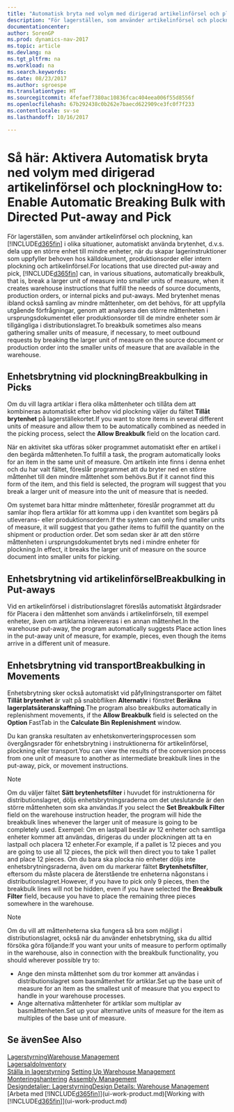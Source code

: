 ```yaml
---
title: "Automatisk bryta ned volym med dirigerad artikelinförsel och plockning"
description: "För lagerställen, som använder artikelinförsel och plockning, kan du dela upp en större enhet till mindre enheter, när du skapar lagerinstruktioner som uppfyller behoven hos källdokument, produktionsorder eller intern plockning och artikelinförsel."
documentationcenter: 
author: SorenGP
ms.prod: dynamics-nav-2017
ms.topic: article
ms.devlang: na
ms.tgt_pltfrm: na
ms.workload: na
ms.search.keywords: 
ms.date: 08/23/2017
ms.author: sgroespe
ms.translationtype: HT
ms.sourcegitcommit: 4fefaef7380ac10836fcac404eea006f55d8556f
ms.openlocfilehash: 67b292438c0b262e7baecd622909ce3fc0f7f233
ms.contentlocale: sv-se
ms.lasthandoff: 10/16/2017

---
```

# <a name="how-to-enable-automatic-breaking-bulk-with-directed-put-away-and-pick"></a><span data-ttu-id="f75c6-103">Så här: Aktivera Automatisk bryta ned volym med dirigerad artikelinförsel och plockning</span><span class="sxs-lookup"><span data-stu-id="f75c6-103">How to: Enable Automatic Breaking Bulk with Directed Put-away and Pick</span></span>
<span data-ttu-id="f75c6-104">För lagerställen, som använder artikelinförsel och plockning, kan [!INCLUDE[d365fin](includes/d365fin_md.md)] i olika situationer, automatiskt använda brytenhet, d.v.s. dela upp en större enhet till mindre enheter, när du skapar lagerinstruktioner som uppfyller behoven hos källdokument, produktionsorder eller intern plockning och artikelinförsel.</span><span class="sxs-lookup"><span data-stu-id="f75c6-104">For locations that use directed put-away and pick, [!INCLUDE[d365fin](includes/d365fin_md.md)] can, in various situations, automatically breakbulk, that is, break a larger unit of measure into smaller units of measure, when it creates warehouse instructions that fulfill the needs of source documents, production orders, or internal picks and put-aways.</span></span> <span data-ttu-id="f75c6-105">Med brytenhet menas ibland också samling av mindre måttenheter, om det behövs, för att uppfylla utgående förfrågningar, genom att analysera den större måttenheten i ursprungsdokumentet eller produktionsorder till de mindre enheter som är tillgängliga i distributionslagret.</span><span class="sxs-lookup"><span data-stu-id="f75c6-105">To breakbulk sometimes also means gathering smaller units of measure, if necessary, to meet outbound requests by breaking the larger unit of measure on the source document or production order into the smaller units of measure that are available in the warehouse.</span></span>   

## <a name="breakbulking-in-picks"></a><span data-ttu-id="f75c6-106">Enhetsbrytning vid plockning</span><span class="sxs-lookup"><span data-stu-id="f75c6-106">Breakbulking in Picks</span></span>  
<span data-ttu-id="f75c6-107">Om du vill lagra artiklar i flera olika måttenheter och tillåta dem att kombineras automatiskt efter behov vid plockning väljer du fältet **Tillåt brytenhet** på lagerställekortet.</span><span class="sxs-lookup"><span data-stu-id="f75c6-107">If you want to store items in several different units of measure and allow them to be automatically combined as needed in the picking process, select the **Allow Breakbulk** field on the location card.</span></span>  

<span data-ttu-id="f75c6-108">När en aktivitet ska utföras söker programmet automatiskt efter en artikel i den begärda måttenheten.</span><span class="sxs-lookup"><span data-stu-id="f75c6-108">To fulfill a task, the program automatically looks for an item in the same unit of measure.</span></span> <span data-ttu-id="f75c6-109">Om artikeln inte finns i denna enhet och du har valt fältet, föreslår programmet att du bryter ned en större måttenhet till den mindre måttenhet som behövs.</span><span class="sxs-lookup"><span data-stu-id="f75c6-109">But if it cannot find this form of the item, and this field is selected, the program will suggest that you break a larger unit of measure into the unit of measure that is needed.</span></span>  

<span data-ttu-id="f75c6-110">Om systemet bara hittar mindre måttenheter, föreslår programmet att du samlar ihop flera artiklar för att komma upp i den kvantitet som begärs på utleverans- eller produktionsordern.</span><span class="sxs-lookup"><span data-stu-id="f75c6-110">If the system can only find smaller units of measure, it will suggest that you gather items to fulfill the quantity on the shipment or production order.</span></span> <span data-ttu-id="f75c6-111">Det som sedan sker är att den större måttenheten i ursprungsdokumentet bryts ned i mindre enheter för plockning.</span><span class="sxs-lookup"><span data-stu-id="f75c6-111">In effect, it breaks the larger unit of measure on the source document into smaller units for picking.</span></span>  

## <a name="breakbulking-in-put-aways"></a><span data-ttu-id="f75c6-112">Enhetsbrytning vid artikelinförsel</span><span class="sxs-lookup"><span data-stu-id="f75c6-112">Breakbulking in Put-aways</span></span>  
<span data-ttu-id="f75c6-113">Vid en artikelinförsel i distributionslagret föreslås automatiskt åtgärdsrader för Placera i den måttenhet som används i artikelinförseln, till exempel enheter, även om artiklarna inlevereras i en annan måttenhet.</span><span class="sxs-lookup"><span data-stu-id="f75c6-113">In the warehouse put-away, the program automatically suggests Place action lines in the put-away unit of measure, for example, pieces, even though the items arrive in a different unit of measure.</span></span>  

## <a name="breakbulking-in-movements"></a><span data-ttu-id="f75c6-114">Enhetsbrytning vid transport</span><span class="sxs-lookup"><span data-stu-id="f75c6-114">Breakbulking in Movements</span></span>  
<span data-ttu-id="f75c6-115">Enhetsbrytning sker också automatiskt vid påfyllningstransporter om fältet **Tillåt brytenhet** är valt på snabbfliken **Alternativ** i fönstret **Beräkna lagerplatsåteranskaffning**.</span><span class="sxs-lookup"><span data-stu-id="f75c6-115">The program also breakbulks automatically in replenishment movements, if the **Allow Breakbulk** field is selected on the **Option** FastTab in the **Calculate Bin Replenishment** window.</span></span>  

<span data-ttu-id="f75c6-116">Du kan granska resultaten av enhetskonverteringsprocessen som övergångsrader för enhetsbrytning i instruktionerna för artikelinförsel, plockning eller transport.</span><span class="sxs-lookup"><span data-stu-id="f75c6-116">You can view the results of the conversion process from one unit of measure to another as intermediate breakbulk lines in the put-away, pick, or movement instructions.</span></span>  

> [!NOTE]  
>  <span data-ttu-id="f75c6-117">Om du väljer fältet **Sätt brytenhetsfilter** i huvudet för instruktionerna för distributionslagret, döljs enhetsbrytningsraderna om det uteslutande är den större måttenheten som ska användas.</span><span class="sxs-lookup"><span data-stu-id="f75c6-117">If you select the **Set Breakbulk Filter** field on the warehouse instruction header, the program will hide the breakbulk lines whenever the larger unit of measure is going to be completely used.</span></span> <span data-ttu-id="f75c6-118">Exempel: Om en lastpall består av 12 enheter och samtliga enheter kommer att användas, dirigeras du under plockningen att ta en lastpall och placera 12 enheter.</span><span class="sxs-lookup"><span data-stu-id="f75c6-118">For example, if a pallet is 12 pieces and you are going to use all 12 pieces, the pick will then direct you to take 1 pallet and place 12 pieces.</span></span> <span data-ttu-id="f75c6-119">Om du bara ska plocka nio enheter döljs inte enhetsbrytningsraderna, även om du markerar fältet **Brytenhetsfilter**, eftersom du måste placera de återstående tre enheterna någonstans i distributionslagret.</span><span class="sxs-lookup"><span data-stu-id="f75c6-119">However, if you have to pick only 9 pieces, then the breakbulk lines will not be hidden, even if you have selected the **Breakbulk Filter** field, because you have to place the remaining three pieces somewhere in the warehouse.</span></span>  

> [!NOTE]  
>  <span data-ttu-id="f75c6-120">Om du vill att måttenheterna ska fungera så bra som möjligt i distributionslagret, också när du använder enhetsbrytning, ska du alltid försöka göra följande:</span><span class="sxs-lookup"><span data-stu-id="f75c6-120">If you want your units of measure to perform optimally in the warehouse, also in connection with the breakbulk functionality, you should wherever possible try to:</span></span>  
>   
> - <span data-ttu-id="f75c6-121">Ange den minsta måttenhet som du tror kommer att användas i distributionslagret som basmåttenhet för artiklar.</span><span class="sxs-lookup"><span data-stu-id="f75c6-121">Set up the base unit of measure for an item as the smallest unit of measure that you expect to handle in your warehouse processes.</span></span>  
> - <span data-ttu-id="f75c6-122">Ange alternativa måttenheter för artiklar som multiplar av basmåttenheten.</span><span class="sxs-lookup"><span data-stu-id="f75c6-122">Set up your alternative units of measure for the item as multiples of the base unit of measure.</span></span>  

## <a name="see-also"></a><span data-ttu-id="f75c6-123">Se även</span><span class="sxs-lookup"><span data-stu-id="f75c6-123">See Also</span></span>  
[<span data-ttu-id="f75c6-124">Lagerstyrning</span><span class="sxs-lookup"><span data-stu-id="f75c6-124">Warehouse Management</span></span>](warehouse-manage-warehouse.md)  
[<span data-ttu-id="f75c6-125">Lagersaldo</span><span class="sxs-lookup"><span data-stu-id="f75c6-125">Inventory</span></span>](inventory-manage-inventory.md)  
<span data-ttu-id="f75c6-126">[Ställa in lagerstyrning](warehouse-setup-warehouse.md)   </span><span class="sxs-lookup"><span data-stu-id="f75c6-126">[Setting Up Warehouse Management](warehouse-setup-warehouse.md)   </span></span>  
<span data-ttu-id="f75c6-127">[Monteringshantering](assembly-assemble-items.md)  </span><span class="sxs-lookup"><span data-stu-id="f75c6-127">[Assembly Management](assembly-assemble-items.md)  </span></span>  
[<span data-ttu-id="f75c6-128">Designdetaljer: Lagerstyrning</span><span class="sxs-lookup"><span data-stu-id="f75c6-128">Design Details: Warehouse Management</span></span>](design-details-warehouse-management.md)  
<span data-ttu-id="f75c6-129">[Arbeta med [!INCLUDE[d365fin](includes/d365fin_md.md)]](ui-work-product.md)</span><span class="sxs-lookup"><span data-stu-id="f75c6-129">[Working with [!INCLUDE[d365fin](includes/d365fin_md.md)]](ui-work-product.md)</span></span>  

